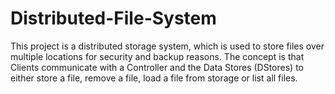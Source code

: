 # Distributed-File-System

This project is a distributed storage system, which is used to store files over multiple locations for security and backup reasons. 
The concept is that Clients communicate with a Controller and the Data Stores (DStores) to either store a file, remove a file, load a file from storage or list all files.



